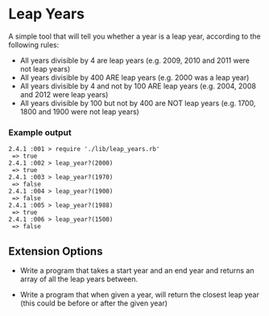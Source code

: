 # Leap Years

A simple tool that will tell you whether a year is a leap year, according to the following rules:

- All years divisible by 4 are leap years (e.g. 2009, 2010 and 2011 were not leap years)
- All years divisible by 400 ARE leap years (e.g. 2000 was a leap year)
- All years divisible by 4 and not by 100 ARE leap years (e.g. 2004, 2008 and 2012 were leap years)
- All years divisible by 100 but not by 400 are NOT leap years (e.g. 1700, 1800 and 1900 were not leap years)

### Example output

```
2.4.1 :001 > require './lib/leap_years.rb'
 => true
2.4.1 :002 > leap_year?(2000)
 => true
2.4.1 :003 > leap_year?(1970)
 => false
2.4.1 :004 > leap_year?(1900)
 => false
2.4.1 :005 > leap_year?(1988)
 => true
2.4.1 :006 > leap_year?(1500)
 => false
```

## Extension Options

- Write a program that takes a start year and an end year and returns an array of all the leap years between.

- Write a program that when given a year, will return the closest leap year (this could be before or after the given year)
